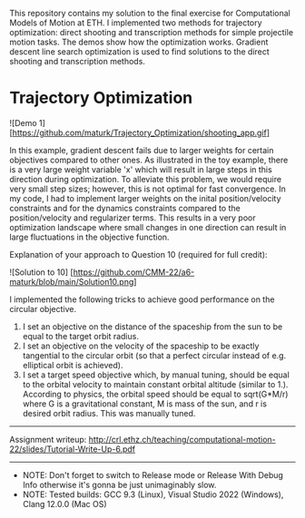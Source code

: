 This repository contains my solution to the final exercise for Computational Models of Motion at ETH. I implemented two methods for trajectory optimization: direct shooting and transcription methods for simple projectile motion tasks. The demos show how the optimization works. Gradient descent line search optimization is used to find solutions to the direct shooting and transcription methods. 


# Trajectory Optimization
![Demo 1] [https://github.com/maturk/Trajectory_Optimization/shooting_app.gif]

In this example, gradient descent fails due to larger weights for certain objectives compared to other ones. As illustrated in the toy example, there is a very large weight variable 'x' which will result in large steps in this direction during optimization. To alleviate this problem, we would require very small step sizes; however, this is not optimal for fast convergence. In my code, I had to implement larger weights on the inital position/velocity constraints and for the dynamics constraints compared to the position/velocity and regularizer terms. This results in a very poor optimization landscape where small changes in one direction can result in large fluctuations in the objective function. 

Explanation of your approach to Question 10 (required for full credit):

![Solution to 10] [https://github.com/CMM-22/a6-maturk/blob/main/Solution10.png]

I implemented the following tricks to achieve good performance on the circular objective. 

1. I set an objective on the distance of the spaceship from the sun to be equal to the target orbit radius. 
2. I set an objective on the velocity of the spaceship to be exactly tangential to the circular orbit (so that a perfect circular instead of e.g. elliptical orbit is achieved).
3. I set a target speed objective which, by manual tuning, should be equal to the orbital velocity to maintain constant orbital altitude (similar to 1.). According to physics, the orbital speed should be equal to sqrt(G*M/r) where G is a gravitational constant, M is mass of the sun, and r is desired orbit radius. This was manually tuned.  

---

Assignment writeup: http://crl.ethz.ch/teaching/computational-motion-22/slides/Tutorial-Write-Up-6.pdf

---

- NOTE: Don't forget to switch to Release mode or Release With Debug Info otherwise it's gonna be just unimaginably slow.
- NOTE: Tested builds: GCC 9.3 (Linux), Visual Studio 2022 (Windows), Clang 12.0.0 (Mac OS)

